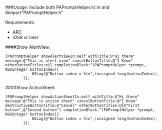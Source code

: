 ###Usage:
Include both PAPromptHelper.h/.m and #import"PAPromptHelper.h"

Requirements:
<ul>
<li>ARC
<li>iOS8 or later
</ul>

####Show AlertView:
```
[PAPromptHelper showAlertViewIn:self withTitle:@"Hi there" message:@"This is alert view" cancelButtonTitle:@"I Know" otherButtonTitles:nil completionBlock:^(PAPromptHelper *prompt, NSUInteger buttonIndex){
            NSLog(@"Button index = %lu",(unsigned long)buttonIndex);
        }];
```
####Show ActionSheet:
```
[PAPromptHelper showActionSheetIn:self withTitle:@"Hi there" message:@"This is action sheet" cancelButtonTitle:@"I Know" destructiveButtonTitle:@"Cancel" otherButtonTitles:@[@"First button",@"Second button"] completionBlock:^(PAPromptHelper *prompt, NSUInteger buttonIndex){
            NSLog(@"Button index = %lu",(unsigned long)buttonIndex);
        }];
        
